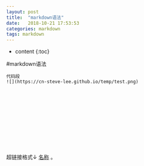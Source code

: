 ```yaml
---
layout: post 
title:  "markdown语法"
date:   2018-10-21 17:53:53
categories: markdown
tags: markdown
---
```


* content
{:toc}

#markdown语法

```
代码段
![](https://cn-steve-lee.github.io/temp/test.png)













```



超链接格式↓
[名称](url) 。
